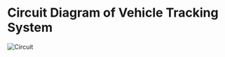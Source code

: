 # Circuit Diagram of Vehicle Tracking System

![Circuit](https://user-images.githubusercontent.com/59198753/143776992-5e1d258a-d05f-4081-9c73-b2c14070033f.PNG)

